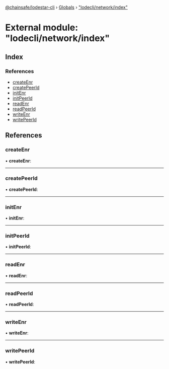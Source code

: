 [@chainsafe/lodestar-cli](../README.md) › [Globals](../globals.md) › ["lodecli/network/index"](_lodecli_network_index_.md)

# External module: "lodecli/network/index"

## Index

### References

* [createEnr](_lodecli_network_index_.md#createenr)
* [createPeerId](_lodecli_network_index_.md#createpeerid)
* [initEnr](_lodecli_network_index_.md#initenr)
* [initPeerId](_lodecli_network_index_.md#initpeerid)
* [readEnr](_lodecli_network_index_.md#readenr)
* [readPeerId](_lodecli_network_index_.md#readpeerid)
* [writeEnr](_lodecli_network_index_.md#writeenr)
* [writePeerId](_lodecli_network_index_.md#writepeerid)

## References

###  createEnr

• **createEnr**:

___

###  createPeerId

• **createPeerId**:

___

###  initEnr

• **initEnr**:

___

###  initPeerId

• **initPeerId**:

___

###  readEnr

• **readEnr**:

___

###  readPeerId

• **readPeerId**:

___

###  writeEnr

• **writeEnr**:

___

###  writePeerId

• **writePeerId**:
